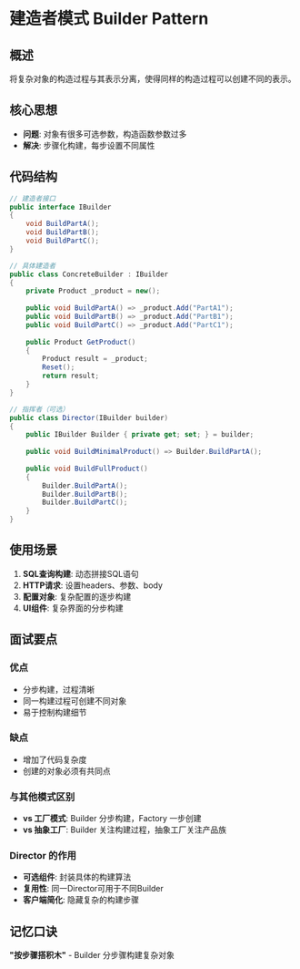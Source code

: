 # 建造者模式 Builder Pattern

## 概述

将复杂对象的构造过程与其表示分离，使得同样的构造过程可以创建不同的表示。

## 核心思想

- **问题**: 对象有很多可选参数，构造函数参数过多
- **解决**: 步骤化构建，每步设置不同属性

## 代码结构

```csharp
// 建造者接口
public interface IBuilder
{
    void BuildPartA();
    void BuildPartB();
    void BuildPartC();
}

// 具体建造者
public class ConcreteBuilder : IBuilder
{
    private Product _product = new();
    
    public void BuildPartA() => _product.Add("PartA1");
    public void BuildPartB() => _product.Add("PartB1");
    public void BuildPartC() => _product.Add("PartC1");
    
    public Product GetProduct()
    {
        Product result = _product;
        Reset();
        return result;
    }
}

// 指挥者（可选）
public class Director(IBuilder builder)
{
    public IBuilder Builder { private get; set; } = builder;
    
    public void BuildMinimalProduct() => Builder.BuildPartA();
    
    public void BuildFullProduct()
    {
        Builder.BuildPartA();
        Builder.BuildPartB();
        Builder.BuildPartC();
    }
}
```

## 使用场景

1. **SQL查询构建**: 动态拼接SQL语句
2. **HTTP请求**: 设置headers、参数、body
3. **配置对象**: 复杂配置的逐步构建
4. **UI组件**: 复杂界面的分步构建

## 面试要点

### 优点

- 分步构建，过程清晰
- 同一构建过程可创建不同对象
- 易于控制构建细节

### 缺点

- 增加了代码复杂度
- 创建的对象必须有共同点

### 与其他模式区别

- **vs 工厂模式**: Builder 分步构建，Factory 一步创建
- **vs 抽象工厂**: Builder 关注构建过程，抽象工厂关注产品族

### Director 的作用

- **可选组件**: 封装具体的构建算法
- **复用性**: 同一Director可用于不同Builder
- **客户端简化**: 隐藏复杂的构建步骤

## 记忆口诀

**"按步骤搭积木"** - Builder 分步骤构建复杂对象
